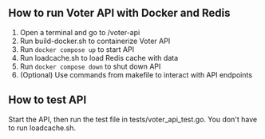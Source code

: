 ## How to run Voter API with Docker and Redis

1. Open a terminal and go to /voter-api
2. Run build-docker.sh to containerize Voter API
3. Run `docker compose up` to start API
4. Run loadcache.sh to load Redis cache with data
5. Run `docker compose down` to shut down API
6. (Optional) Use commands from makefile to interact with API endpoints

## How to test API

Start the API, then run the test file in tests/voter_api_test.go. You don't have to run loadcache.sh.

